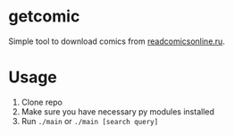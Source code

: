 # getcomic
Simple tool to download comics from [readcomicsonline.ru](https://readcomicsonline.ru).

# Usage
1. Clone repo
2. Make sure you have necessary py modules installed
3. Run `./main` or `./main [search query]`
